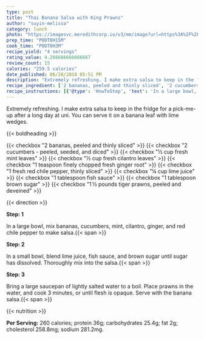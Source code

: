 ```yaml
---
type: post
title: "Thai Banana Salsa with King Prawns"
author: "suyin-melissa"
category: lunch
photo: "https://imagesvc.meredithcorp.io/v3/mm/image?url=https%3A%2F%2Fimages.media-allrecipes.com%2Fuserphotos%2F203275.jpg"
prep_time: "P0DT0H15M"
cook_time: "P0DT0H3M"
recipe_yield: "4 servings"
rating_value: 4.266666666666667
review_count: 15
calories: "259.5 calories"
date_published: 06/28/2018 05:51 PM
description: "Extremely refreshing. I make extra salsa to keep in the fridge for a pick-me-up after a long day at uni. You can serve it on a banana leaf with lime wedges."
recipe_ingredient: ['2 bananas, peeled and thinly sliced', '2 cucumbers - peeled, seeded, and diced', '½ cup fresh mint leaves', '½ cup fresh cilantro leaves', '1 teaspoon finely chopped fresh ginger root', '1 fresh red chile pepper, thinly sliced', '¼ cup lime juice', '1 tablespoon fish sauce', '1 tablespoon brown sugar', '1\u2009½ pounds tiger prawns, peeled and deveined']
recipe_instructions: [{'@type': 'HowToStep', 'text': 'In a large bowl, mix bananas, cucumbers, mint, cilantro, ginger, and red chile pepper to make salsa.\n'}, {'@type': 'HowToStep', 'text': 'In a small bowl, blend lime juice, fish sauce, and brown sugar until sugar has dissolved. Thoroughly mix into the salsa.\n'}, {'@type': 'HowToStep', 'text': 'Bring a large saucepan of lightly salted water to a boil. Place prawns in the water, and cook 3 minutes, or until flesh is opaque. Serve with the banana salsa.\n'}]
---
```


Extremely refreshing. I make extra salsa to keep in the fridge for a pick-me-up after a long day at uni. You can serve it on a banana leaf with lime wedges. 

{{< boldheading >}}

{{< checkbox "2  bananas, peeled and thinly sliced" >}}
{{< checkbox "2  cucumbers - peeled, seeded, and diced" >}}
{{< checkbox "½ cup fresh mint leaves" >}}
{{< checkbox "½ cup fresh cilantro leaves" >}}
{{< checkbox "1 teaspoon finely chopped fresh ginger root" >}}
{{< checkbox "1  fresh red chile pepper, thinly sliced" >}}
{{< checkbox "¼ cup lime juice" >}}
{{< checkbox "1 tablespoon fish sauce" >}}
{{< checkbox "1 tablespoon brown sugar" >}}
{{< checkbox "1 ½ pounds tiger prawns, peeled and deveined" >}}


{{< direction >}}

**Step: 1**

In a large bowl, mix bananas, cucumbers, mint, cilantro, ginger, and red chile pepper to make salsa.{{< span >}}

**Step: 2**

In a small bowl, blend lime juice, fish sauce, and brown sugar until sugar has dissolved. Thoroughly mix into the salsa.{{< span >}}

**Step: 3**

Bring a large saucepan of lightly salted water to a boil. Place prawns in the water, and cook 3 minutes, or until flesh is opaque. Serve with the banana salsa.{{< span >}}

{{< nutrition >}}

**Per Serving:** 260 calories; protein 36g; carbohydrates 25.4g; fat 2g; cholesterol 258.8mg; sodium 281.2mg.